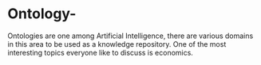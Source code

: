 # Ontology-
Ontologies are one among Artificial Intelligence, there are various domains in this area to be used as a knowledge repository. One of the most interesting topics everyone like to discuss is economics. 
